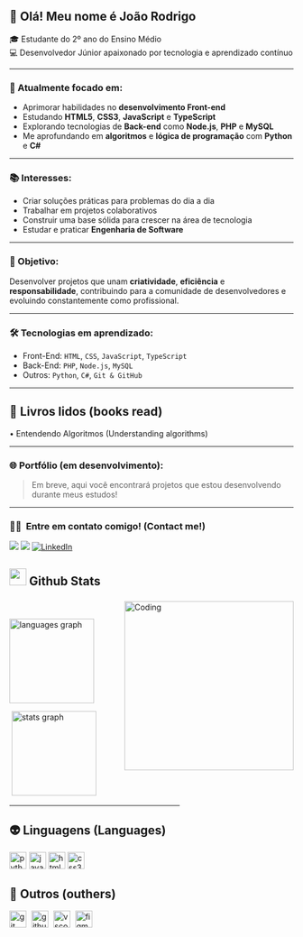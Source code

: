 ## 👋 Olá! Meu nome é João Rodrigo

🎓 Estudante do 2º ano do Ensino Médio  
💻 Desenvolvedor Júnior apaixonado por tecnologia e aprendizado contínuo  

---

### 🚀 Atualmente focado em:
- Aprimorar habilidades no **desenvolvimento Front-end**
- Estudando **HTML5**, **CSS3**, **JavaScript** e **TypeScript**
- Explorando tecnologias de **Back-end** como **Node.js**, **PHP** e **MySQL**
- Me aprofundando em **algoritmos** e **lógica de programação** com **Python** e **C#**

---

### 📚 Interesses:
- Criar soluções práticas para problemas do dia a dia  
- Trabalhar em projetos colaborativos  
- Construir uma base sólida para crescer na área de tecnologia  
- Estudar e praticar **Engenharia de Software**

---

### 🎯 Objetivo:
Desenvolver projetos que unam **criatividade**, **eficiência** e **responsabilidade**, contribuindo para a comunidade de desenvolvedores e evoluindo constantemente como profissional.

---

### 🛠️ Tecnologias em aprendizado:
- Front-End: `HTML`, `CSS`, `JavaScript`, `TypeScript`
- Back-End: `PHP`, `Node.js`, `MySQL`
- Outros: `Python`, `C#`, `Git & GitHub`

---

## 📕 Livros lidos (books read)
• Entendendo Algoritmos (Understanding algorithms)
</div>

---

### 🌐 Portfólio (em desenvolvimento):
> Em breve, aqui você encontrará projetos que estou desenvolvendo durante meus estudos!

---


### 🤝🏻 &nbsp;Entre em contato comigo! (Contact me!)
<a href="https://instagram.com/_joaoroodrigo"><img src="https://img.shields.io/badge/__joaoroodrigo-E4405F?style=flat&logo=Instagram&logoColor=white"/></a>
<a href="mailto:joaofreire2408@gmail.com"><img src="https://img.shields.io/badge/-joaofreire2408@gmail.com-D14836?style=flat&logo=Gmail&logoColor=white"/></a>
<a href="https://www.linkedin.com/in/jo%C3%A3o-rodrigo-ferreira-freire-a6b23b319/"><img src="https://img.shields.io/badge/linkedin-%230A66C2.svg?style=plastic&logo=linkedin&logoColor=white" alt="LinkedIn"/></a>


## <picture> <img src = "https://github.com/7oSkaaa/7oSkaaa/blob/main/Images/Statistics.gif?raw=true" width = 30px>  </picture> Github Stats


<!--- stats & Trophy (start) -->

<p align="left">
  <!--- stats (start) -->
<h3></h3>
<img align="right" alt="Coding" width="300" src="https://cdn.dribbble.com/users/1277312/screenshots/14733298/media/39b1045e593737587dd60e42c8422d1f.gif" >
<br>


<p><img src="https://github-readme-stats.vercel.app/api/top-langs?username=JoaoBruto&locale=en&hide_title=false&layout=compact&card_width=320&langs_count=5&theme=dark&hide_border=false" height="150" alt="languages graph"  /></p>


<p>&nbsp;<img src="https://github-readme-stats.vercel.app/api?username=JoaoBruto&hide_title=false&hide_rank=false&show_icons=true&include_all_commits=true&count_private=true&disable_animations=false&theme=dark&locale=en&hide_border=false" height="150" alt="stats graph"  /></p>






<hr width="60%" >
  

  
## 👽 Linguagens (Languages)
<img src="https://cdn.jsdelivr.net/gh/devicons/devicon/icons/python/python-original.svg" height="30" alt="python logo"  /><img width="1" />
<img src="https://cdn.jsdelivr.net/gh/devicons/devicon/icons/javascript/javascript-original.svg" height="30" alt="javascript logo"  />
<img src="https://cdn.jsdelivr.net/gh/devicons/devicon/icons/html5/html5-original.svg" height="30" alt="html5 logo"  />
<img src="https://cdn.jsdelivr.net/gh/devicons/devicon/icons/css3/css3-original.svg" height="30" alt="css3 logo"  />


## 🐛 Outros (outhers)
<div align="left">
  <img src="https://cdn.jsdelivr.net/gh/devicons/devicon/icons/git/git-original.svg" height="30" alt="git logo"  />
  <img width="1" />
  <img src="https://cdn.jsdelivr.net/gh/devicons/devicon/icons/github/github-original.svg" height="30" alt="github logo"  />
  <img width="1" />
  <img src="https://cdn.jsdelivr.net/gh/devicons/devicon/icons/vscode/vscode-original.svg" height="30" alt="vscode logo"  />
  <img width="1" />
  <img src="https://cdn.jsdelivr.net/gh/devicons/devicon/icons/figma/figma-original.svg" height="30" alt="figma logo"  />
  <img width="1" />






<td width="50%" align="center">


 

  </td>
</tr>
</table



<img align="right" alt="GIF" src="https://media.giphy.com/media/836HiJc7pgzy8iNXCn/giphy.gif" />






   



